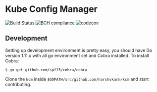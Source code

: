 # Kube Config Manager

[![Build Status](https://travis-ci.com/harshvkarn/kcm.svg?branch=master)](https://travis-ci.com/harshvkarn/kcm)
[![BCH compliance](https://bettercodehub.com/edge/badge/harshvkarn/kcm?branch=master)](https://bettercodehub.com/)
[![codecov](https://codecov.io/gh/harshvkarn/kcm/branch/master/graph/badge.svg)](https://codecov.io/gh/harshvkarn/kcm)

## Development
Setting up development environment is pretty easy, you should have Go version 1.11.x with all go environment set and Cobra installed. To install Cobra:

```
$ go get github.com/spf13/cobra/cobra
```
Clone the `kcm` inside `$GOPATH/src/github.com/harshvkarn/kcm` and start contributing.
